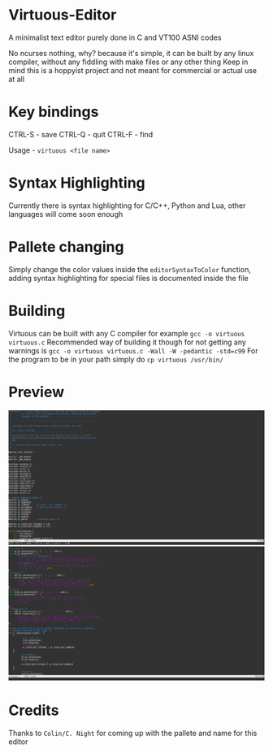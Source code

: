 # Virtuous-Editor
A minimalist text editor purely done in C and VT100 ASNI codes

No ncurses nothing, why? because it's simple, it can be built by any linux compiler, without any fiddling with make files or any other thing
Keep in mind this is a hoppyist project and not meant for commercial or actual use at all

# Key bindings
CTRL-S - save
CTRL-Q - quit
CTRL-F - find

Usage - ``virtuous <file name>``

# Syntax Highlighting
Currently there is syntax highlighting for C/C++, Python and Lua, other languages will come soon enough

# Pallete changing
Simply change the color values inside the ``editorSyntaxToColor`` function, adding syntax highlighting for special files is documented inside the file

# Building
Virtuous can be built with any C compiler for example
``gcc -o virtuous virtuous.c``
Recommended way of building it though for not getting any warnings is
``gcc -o virtuous virtuous.c -Wall -W -pedantic -std=c99``
For the program to be in your path simply do
``cp virtuous /usr/bin/``

# Preview
![](https://raw.githubusercontent.com/Gulkbag/Virtuous-Editor/master/Preview.PNG)
![](https://raw.githubusercontent.com/Gulkbag/Virtuous-Editor/master/Preview2.PNG)

# Credits
Thanks to ``Colin/C. Night`` for coming up with the pallete and name for this editor
